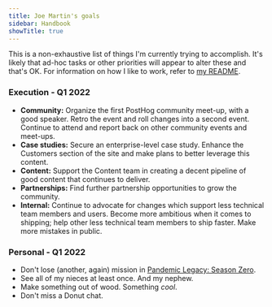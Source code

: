 ```yaml
---
title: Joe Martin's goals
sidebar: Handbook
showTitle: true
---
```


This is a non-exhaustive list of things I'm currently trying to accomplish. It's likely that ad-hoc tasks or other priorities will appear to alter these and that's OK. For information on how I like to work, refer to [my README](https://posthog.com/handbook/company/team/joe-martin). 


### Execution - Q1 2022
- **Community:** Organize the first PostHog community meet-up, with a good speaker. Retro the event and roll changes into a second event. Continue to attend and report back on other community events and meet-ups. 
- **Case studies:** Secure an enterprise-level case study. Enhance the Customers section of the site and make plans to better leverage this content. 
- **Content:** Support the Content team in creating a decent pipeline of good content that continues to deliver. 
- **Partnerships:** Find further partnership opportunities to grow the community. 
- **Internal:** Continue to advocate for changes which support less technical team members and users. Become more ambitious when it comes to shipping; help other less technical team members to ship faster. Make more mistakes in public. 

### Personal - Q1 2022
- Don't lose (another, again) mission in [Pandemic Legacy: Season Zero](https://en.wikipedia.org/wiki/Legacy_game). 
- See all of my nieces at least once. And my nephew.  
- Make something out of wood. Something _cool_.
- Don't miss a Donut chat. 